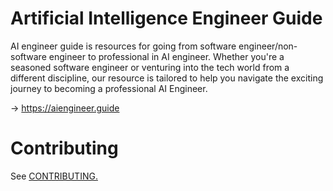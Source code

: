 # Artificial Intelligence Engineer Guide

AI engineer guide is resources for going from software engineer/non-software engineer to professional in AI engineer. Whether you're a seasoned software engineer or venturing into the tech world from a different discipline, our resource is tailored to help you navigate the exciting journey to becoming a professional AI Engineer.

→ https://aiengineer.guide

# Contributing

See [CONTRIBUTING.](https://github.com/athivvat/ai-engineer-guide/blob/master/CONTRIBUTING.md)
